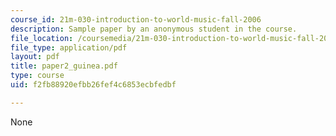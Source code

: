 ```yaml
---
course_id: 21m-030-introduction-to-world-music-fall-2006
description: Sample paper by an anonymous student in the course.
file_location: /coursemedia/21m-030-introduction-to-world-music-fall-2006/f2fb88920efbb26fef4c6853ecbfedbf_paper2_guinea.pdf
file_type: application/pdf
layout: pdf
title: paper2_guinea.pdf
type: course
uid: f2fb88920efbb26fef4c6853ecbfedbf

---
```

None